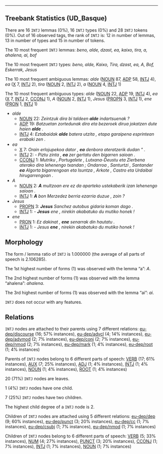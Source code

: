 

--------------------------------------------------------------------------------

## Treebank Statistics (UD_Basque)

There are 16 `INTJ` lemmas (0%), 16 `INTJ` types (0%) and 28 `INTJ` tokens (0%).
Out of 16 observed tags, the rank of `INTJ` is: 12 in number of lemmas, 13 in number of types and 15 in number of tokens.

The 10 most frequent `INTJ` lemmas: <em>beno, alde, dzast, ea, kaixo, tira, a, ahalena, ai, bof</em>

The 10 most frequent `INTJ` types:  <em>beno, alde, Kaixo, Tira, dzast, ea, A, Bof, Eskerrak, Jesus</em>

The 10 most frequent ambiguous lemmas: <em>alde</em> ([NOUN]() 87, [ADP]() 58, [INTJ]() 4), <em>ea</em> ([X]() 7, [INTJ]() 2), <em>tira</em> ([NOUN]() 2, [INTJ]() 2), <em>a</em> ([NOUN]() 4, [INTJ]() 1)

The 10 most frequent ambiguous types:  <em>alde</em> ([NOUN]() 22, [ADP]() 19, [INTJ]() 4), <em>ea</em> ([X]() 7, [INTJ]() 2, [CCONJ]() 1), <em>A</em> ([NOUN]() 2, [INTJ]() 1), <em>Jesus</em> ([PROPN]() 3, [INTJ]() 1), <em>ene</em> ([PRON]() 1, [INTJ]() 1)


* <em>alde</em>
  * [NOUN]() 22: <em>Zeintzuk dira bi taldeen <b>alde</b> indartsuenak ?</em>
  * [ADP]() 19: <em>Batzuetan zortedunak dira eta bezeroek dirua jokatzen dute haien <b>alde</b> .</em>
  * [INTJ]() 4: <em>Eztabaidak <b>alde</b> batera utzita , etapa garaipena esprintean erabaki zen .</em>
* <em>ea</em>
  * [X]() 7: <em>Orain erlojupekoa dator , <b>ea</b> denbora ateratzerik dudan " .</em>
  * [INTJ]() 2: <em>- Piztu zinta , <b>ea</b> zer gertatu den bigarren saioan .</em>
  * [CCONJ]() 1: <em>Mutriku , Portugalete , Lutxana-Deustu eta Zierbena aterako dira lehenengo txandan ; Ondarroa , Santurtzi , Santander <b>ea</b> Algorta bigarrengoan eta Isuntza , Arkote , Castro eta Urdaibai hirugarrengoan .</em>
* <em>A</em>
  * [NOUN]() 2: <em><b>A</b> multzoan ere ez da aparteko ustekaberik izan lehenengo saioan .</em>
  * [INTJ]() 1: <em><b>A</b> bon Merzedez berria ezarria duzue , zoin ?</em>
* <em>Jesus</em>
  * [PROPN]() 3: <em><b>Jesus</b> Sanchez autobus gidaria koman dago .</em>
  * [INTJ]() 1: <em>- <b>Jesus</b> ene , nirekin akabatuko du mutiko honek !</em>
* <em>ene</em>
  * [PRON]() 1: <em>Ez dakinat , <b>ene</b> senarrak din hautatu .</em>
  * [INTJ]() 1: <em>- Jesus <b>ene</b> , nirekin akabatuko du mutiko honek !</em>

## Morphology

The form / lemma ratio of `INTJ` is 1.000000 (the average of all parts of speech is 2.106285).

The 1st highest number of forms (1) was observed with the lemma “a”: <em>A</em>.

The 2nd highest number of forms (1) was observed with the lemma “ahalena”: <em>ahalena</em>.

The 3rd highest number of forms (1) was observed with the lemma “ai”: <em>ai</em>.

`INTJ` does not occur with any features.


## Relations

`INTJ` nodes are attached to their parents using 7 different relations: [eu-dep/discourse]() (16; 57% instances), [eu-dep/advcl]() (4; 14% instances), [eu-dep/advmod]() (2; 7% instances), [eu-dep/conj]() (2; 7% instances), [eu-dep/nmod]() (2; 7% instances), [eu-dep/mark]() (1; 4% instances), [eu-dep/root]() (1; 4% instances)

Parents of `INTJ` nodes belong to 6 different parts of speech: [VERB]() (17; 61% instances), [AUX]() (7; 25% instances), [ADJ]() (1; 4% instances), [INTJ]() (1; 4% instances), [NOUN]() (1; 4% instances), [ROOT]() (1; 4% instances)

20 (71%) `INTJ` nodes are leaves.

1 (4%) `INTJ` nodes have one child.

7 (25%) `INTJ` nodes have two children.

The highest child degree of a `INTJ` node is 2.

Children of `INTJ` nodes are attached using 5 different relations: [eu-dep/dep]() (9; 60% instances), [eu-dep/punct]() (3; 20% instances), [eu-dep/cc]() (1; 7% instances), [eu-dep/csubj]() (1; 7% instances), [eu-dep/nmod]() (1; 7% instances)

Children of `INTJ` nodes belong to 6 different parts of speech: [VERB]() (5; 33% instances), [NUM]() (4; 27% instances), [PUNCT]() (3; 20% instances), [CCONJ]() (1; 7% instances), [INTJ]() (1; 7% instances), [NOUN]() (1; 7% instances)

